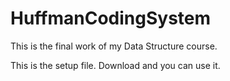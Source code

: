 # HuffmanCodingSystem
This is the final work of my Data Structure course.

This is the setup file. Download and you can use it.
